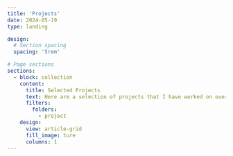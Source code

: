 ```yaml
---
title: 'Projects'
date: 2024-05-19
type: landing

design:
  # Section spacing
  spacing: '5rem'

# Page sections
sections:
  - block: collection
    content:
      title: Selected Projects
      text: Here are a selection of projects that I have worked on over the years.
      filters:
        folders:
          - project
    design:
      view: article-grid
      fill_image: ture
      columns: 1
---
```

